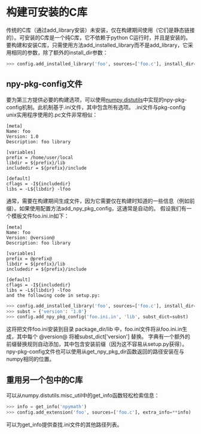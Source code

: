 # 构建可安装的C库

传统的C库（通过add_library安装）未安装，仅在构建期间使用（它们是静态链接的）。可安装的C库是一个纯C库，它不依赖于python C运行时，并且是安装的。要构建和安装C库，只需使用方法add_installed_library而不是add_library，它采用相同的参数，除了额外的install_dir参数：

```python
>>> config.add_installed_library('foo', sources=['foo.c'], install_dir='lib')
```

## npy-pkg-config文件

要为第三方提供必要的构建选项，可以使用[numpy.distutils](/reference/packaging/modules_in_numpy_distutils.html)中实现的npy-pkg-config机制。此机制基于.ini文件，其中包含所有选项。 .ini文件与pkg-config unix实用程序使用的.pc文件非常相似：

```
[meta]
Name: foo
Version: 1.0
Description: foo library

[variables]
prefix = /home/user/local
libdir = ${prefix}/lib
includedir = ${prefix}/include

[default]
cflags = -I${includedir}
libs = -L${libdir} -lfoo
```

通常，需要在构建期间生成文件，因为它需要仅在构建时知道的一些信息（例如前缀）。如果使用配置方法add_npy_pkg_config，这通常是自动的。 假设我们有一个模板文件foo.ini.in如下：

```
[meta]
Name: foo
Version: @version@
Description: foo library

[variables]
prefix = @prefix@
libdir = ${prefix}/lib
includedir = ${prefix}/include

[default]
cflags = -I${includedir}
libs = -L${libdir} -lfoo
and the following code in setup.py:
```

```python
>>> config.add_installed_library('foo', sources=['foo.c'], install_dir='lib')
>>> subst = {'version': '1.0'}
>>> config.add_npy_pkg_config('foo.ini.in', 'lib', subst_dict=subst)
```

这将把文件foo.ini安装到目录 package_dir/lib 中，foo.ini文件将从foo.ini.in生成，其中每个 @version@ 将被subst_dict['version'] 替换。 字典有一个额外的前缀替换规则自动添加，其中包含安装前缀（因为这不容易从setup.py获得）。 npy-pkg-config文件也可以使用从get_npy_pkg_dir函数返回的路径安装在与numpy相同的位置。

## 重用另一个包中的C库

可以从numpy.distutils.misc_util中的get_info函数轻松检索信息：

```python
>>> info = get_info('npymath')
>>> config.add_extension('foo', sources=['foo.c'], extra_info=**info)
```

可以为get_info提供查找.ini文件的其他路径列表。